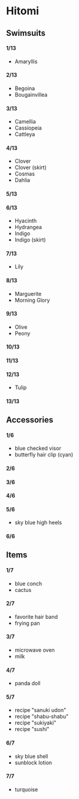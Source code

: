 # Hitomi

## Swimsuits

#### 1/13
- Amaryllis

#### 2/13
- Begoina
- Bougainvillea

#### 3/13
- Camellia
- Cassiopeia
- Cattleya

#### 4/13
- Clover
- Clover (skirt)
- Cosmas
- Dahlia

#### 5/13

#### 6/13
- Hyacinth
- Hydrangea
- Indigo
- Indigo (skirt)

#### 7/13
- Lily

#### 8/13
- Marguerite
- Morning Glory

#### 9/13
- Olive
- Peony

#### 10/13

#### 11/13

#### 12/13
- Tulip

#### 13/13

## Accessories

#### 1/6
- blue checked visor
- butterfly hair clip (cyan)

#### 2/6

#### 3/6

#### 4/6

#### 5/6
- sky blue high heels

#### 6/6

## Items

#### 1/7
- blue conch
- cactus

#### 2/7
- favorite hair band
- frying pan

#### 3/7
- microwave oven
- milk

#### 4/7
- panda doll

#### 5/7
- recipe "sanuki udon"
- recipe "shabu-shabu"
- recipe "sukiyaki"
- recipe "sushi"

#### 6/7
- sky blue shell
- sunblock lotion

#### 7/7
- turquoise
